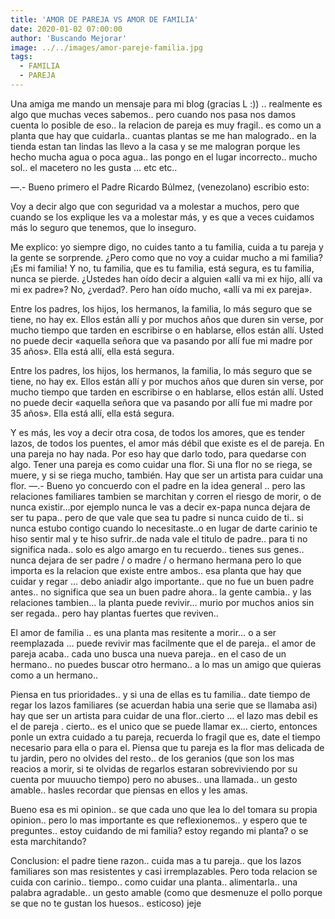 ```yaml
---
title: 'AMOR DE PAREJA VS AMOR DE FAMILIA'
date: 2020-01-02 07:00:00
author: 'Buscando Mejorar'
image: ../../images/amor-pareje-familia.jpg
tags:
  - FAMILIA
  - PAREJA
---
```


Una amiga me mando un mensaje para mi blog (gracias L :)) .. realmente es algo que muchas veces sabemos.. pero cuando nos pasa nos damos cuenta lo posible de eso.. la relacion de pareja es muy fragil.. es como un
a planta que hay que cuidarla.. cuantas plantas se me han malogrado.. en la
tienda estan tan lindas las llevo a la casa y se me malogran porque les hecho mucha agua o poca agua.. las pongo en el lugar incorrecto.. mucho sol.. el macetero no les gusta … etc etc..

—.-
Bueno primero el Padre Ricardo Búlmez, (venezolano) escribio esto:

Voy a decir algo que con seguridad va a molestar a muchos, pero que
cuando se los explique les va a molestar más, y es que a veces cuidamos más lo seguro que tenemos, que lo inseguro.

Me explico: yo siempre digo, no cuides tanto a tu familia, cuida a tu
pareja y la gente se sorprende.
¿Pero como que no voy a cuidar mucho a mi familia?
¡Es mi familia!
Y no, tu familia, que es tu familia, está segura, es tu familia, nunca se
pierde.
¿Ustedes han oído decir a alguien «allí va mi ex hijo, allí va mi ex padre»?
No, ¿verdad?. Pero han oído mucho, «allí va mi ex pareja».

Entre los padres, los hijos, los hermanos, la familia, lo más seguro que
se tiene, no hay ex.
Ellos están allí y por muchos años que duren sin verse, por mucho tiempo que tarden en escribirse o en hablarse, ellos están allí.
Usted no puede decir «aquella señora que va pasando por allí fue mi
madre por 35 años». Ella está allí, ella está segura.

Entre los padres, los hijos, los hermanos, la familia, lo más seguro que
se tiene, no hay ex.
Ellos están allí y por muchos años que duren sin verse, por mucho tiempo que tarden en escribirse o en hablarse, ellos están allí.
Usted no puede decir «aquella señora que va pasando por allí fue mi
madre por 35 años». Ella está allí, ella está segura.

Y es más, les voy a decir otra cosa, de todos los amores, que es tender
lazos, de todos los puentes, el amor más débil que existe es el de pareja.
En una pareja no hay nada. Por eso hay que darlo todo, para quedarse con algo.
Tener una pareja es como cuidar una flor. Si una flor no se riega, se
muere, y si se riega mucho, también. Hay que ser un artista para cuidar
una flor.
—.-
Bueno yo concuerdo con el padre en la idea general .. pero las relaciones familiares tambien se marchitan y corren el riesgo de morir, o de nunca existir…por ejemplo nunca le vas a decir ex-papa nunca dejara de ser tu papa.. pero de que vale que sea tu padre si nunca cuido de ti.. si nunca estubo contigo cuando lo necesitaste..o  en lugar de darte carinio te hiso sentir mal y te hiso sufrir..de nada vale el titulo de padre.. para ti no significa nada.. solo es algo amargo en tu recuerdo.. tienes sus genes.. nunca dejara de ser padre / o madre / o hermano hermana pero lo que importa es la relacion que existe entre ambos.. esa planta que hay que cuidar y regar … debo aniadir algo importante.. que no fue un buen padre antes.. no significa que sea un buen padre ahora.. la gente cambia.. y las relaciones tambien… la planta puede revivir… murio por muchos anios sin ser regada.. pero hay plantas fuertes que reviven..

El amor de familia .. es una planta mas resitente a morir… o a ser reemplazada …  puede revivir mas facilmente que el de pareja.. el amor de pareja acaba.. cada uno busca una nueva pareja.. en el caso de un hermano.. no puedes buscar otro hermano.. a lo mas un amigo que quieras como a un hermano..

Piensa en tus prioridades.. y si una de ellas es tu familia.. date tiempo de regar los lazos familiares (se acuerdan habia una serie que se llamaba asi) hay que ser un artista para cuidar de una flor..cierto … el lazo mas debil es el de pareja . cierto.. es el unico que se puede llamar ex… cierto, entonces ponle un extra cuidado a tu pareja, recuerda lo fragil que es, date el tiempo necesario para ella o para el. Piensa que tu pareja es la flor mas delicada de tu jardin, pero no olvides del resto.. de los geranios (que son los mas reacios a morir, si te olvidas de regarlos estaran sobreviviendo por su cuenta por muuucho tiempo) pero no abuses.. una llamada.. un gesto amable.. hasles recordar que piensas en ellos y les amas.

Bueno esa es mi opinion.. se que cada uno que lea lo del tomara su propia opinion.. pero lo mas importante es que reflexionemos.. y espero que te preguntes.. estoy cuidando de mi familia? estoy regando mi planta? o se esta marchitando?

Conclusion: el padre tiene razon.. cuida mas a tu pareja.. que los lazos familiares son mas resistentes y casi irremplazables.
Pero toda relacion se cuida con carinio.. tiempo.. como cuidar una planta.. alimentarla.. una palabra agradable.. un gesto amable (como que desmenuze el pollo porque se que no te gustan los huesos.. esticoso)  jeje
